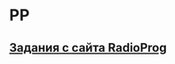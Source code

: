 # PP
<p align="center">
  <a href="https://radioprog.ru/category/172">
    <h2>Задания с сайта RadioProg</h2>
  </a>
</p>

